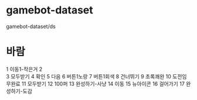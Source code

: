 # gamebot-dataset

gamebot-dataset/ds

# 바람
1	이동1-작은거
2	
3	모두받기
4	확인
5	다음
6	버튼1노랑
7	버튼1회색
8	건너뛰기
9	초록쾌완
10	도전임무완료
11	모두받기
12	100퍼
13	완성하기-사냥
14	이동
15	뉴아이콘
16	걸어가기
17	완성하기-도감

